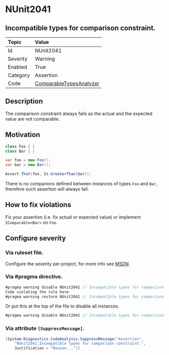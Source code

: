 # NUnit2041

## Incompatible types for comparison constraint.

| Topic    | Value
| :--      | :--
| Id       | NUnit2041
| Severity | Warning
| Enabled  | True
| Category | Assertion
| Code     | [ComparableTypesAnalyzer](https://github.com/nunit/nunit.analyzers/blob/master/src/nunit.analyzers/ComparableTypes/ComparableTypesAnalyzer.cs)

## Description

The comparison constraint always fails as the actual and the expected value are not comparable.

## Motivation

```csharp
class Foo { }
class Bar { }

var foo = new Foo();
var bar = new Bar();

Assert.That(foo, Is.GreaterThan(bar));
```

There is no comparions defined between instances of types `Foo` and `Bar`, therefore such assertion will always fail.

## How to fix violations

Fix your assertion (i.e. fix actual or expected value) or implement `IComparable<Bar>` on `Foo`.

<!-- start generated config severity -->
## Configure severity

### Via ruleset file.

Configure the severity per project, for more info see [MSDN](https://msdn.microsoft.com/en-us/library/dd264949.aspx).

### Via #pragma directive.

```csharp
#pragma warning disable NUnit2041 // Incompatible types for comparison constraint.
Code violating the rule here
#pragma warning restore NUnit2041 // Incompatible types for comparison constraint.
```

Or put this at the top of the file to disable all instances.

```csharp
#pragma warning disable NUnit2041 // Incompatible types for comparison constraint.
```

### Via attribute `[SuppressMessage]`.

```csharp
[System.Diagnostics.CodeAnalysis.SuppressMessage("Assertion",
    "NUnit2041:Incompatible types for comparison constraint.",
    Justification = "Reason...")]
```
<!-- end generated config severity -->

